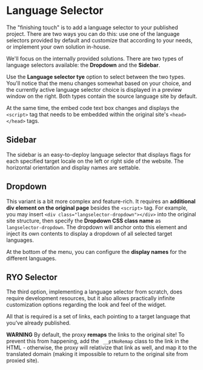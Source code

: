 # Language Selector

The "finishing touch" is to add a language selector to your published
project. There are two ways you can do this: use one of the language
selectors provided by default and customize that according to your
needs, or implement your own solution in-house.

We'll focus on the internally provided solutions. There are two types
of language selectors available: the **Dropdown** and the **Sidebar**.

Use the **Language selector tye** option to select between the two
types. You'll notice that the menu changes somewhat based on your
choice, and the currently active language selector choice is displayed
in a preview window on the right. Both types contain the source
language site by default.

At the same time, the embed code text box changes and displays the
`<script>` tag that needs to be embedded within the original site's
`<head></head>` tags.

## Sidebar

The sidebar is an easy-to-deploy language selector that displays flags
for each specified target locale on the left or right side of the
website. The horizontal orientation and display names are settable.

## Dropdown

This variant is a bit more complex and feature-rich. It requires an
**additional div element on the original page** besides the `<script>`
tag. For example, you may insert `<div
class="langselector-dropdown"></div>` into the original site
structure, then specify the **Dropdown CSS class name** as
`langselector-dropdown`. The dropdown will anchor onto this element
and inject its own contents to display a dropdown of all selected
target languages.

At the bottom of the menu, you can configure the **display names** for
the different languages. 

## RYO Selector

The third option, implementing a language selector from scratch, does
require development resources, but it also allows practically infinite
customization options regarding the look and feel of the widget. 

All that is required is a set of links, each pointing to a target
language that you’ve already published.

**WARNING** By default, the proxy **remaps** the links to the original
site! To prevent this from happening, add the ` __ptNoRemap` class to
the link in the HTML - otherwise, the proxy will relativize that link
as well, and map it to the translated domain (making it impossible to
return to the original site from proxied site).
